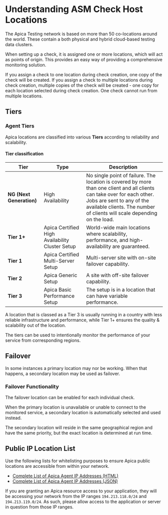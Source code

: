 # Understanding ASM Check Host Locations

The Apica Testing network is based on more than 50 co-locations around the world. These contain a both physical and hybrid cloud-based testing data clusters.

When setting up a check, it is assigned one or more locations, which will act as points of origin. This provides an easy way of providing a comprehensive monitoring solution.

If you assign a check to one location during check creation, one copy of the check will be created. If you assign a check to multiple locations during check creation, multiple copies of the check will be created - one copy for each location selected during check creation. One check cannot run from multiple locations.

## Tiers <a href="#understandingasmcheckhostlocations-tiers" id="understandingasmcheckhostlocations-tiers"></a>



### Agent Tiers <a href="#understandingasmcheckhostlocations-agenttiers" id="understandingasmcheckhostlocations-agenttiers"></a>

Apica locations are classified into various **Tiers** according to reliability and scalability.

#### Tier classification <a href="#understandingasmcheckhostlocations-tierclassification" id="understandingasmcheckhostlocations-tierclassification"></a>

| **Tier**                 | **Type**                                         | **Description**                                                                                                                                                                                                                  |
| ------------------------ | ------------------------------------------------ | -------------------------------------------------------------------------------------------------------------------------------------------------------------------------------------------------------------------------------- |
| **NG (Next Generation)** | High Availability                                | No single point of failure. The location is covered by more than one client and all clients can take over for each other. Jobs are sent to any of the available clients. The number of clients will scale depending on the load. |
|  **Tier 1+**             |  Apica Certified High Availability Cluster Setup |  World-wide main locations where scalability, performance, and high-availability are guaranteed.                                                                                                                                 |
|  **Tier 1**              |  Apica Certified Multi-Server Setup              |  Multi-server site with on-site failover capability.                                                                                                                                                                             |
|  **Tier 2**              |  Apica Generic Setup                             |  A site with off-site failover capability.                                                                                                                                                                                       |
|  **Tier 3**              |  Apica Basic Performance Setup                   |  The setup is in a location that can have variable performance.                                                                                                                                                                  |

A location that is classed as a Tier 3 is usually running in a country with less reliable infrastructure and performance, while Tier 1+ ensures the quality & scalability out of the location.

The tiers can be used to intentionally monitor the performance of your service from corresponding regions.

## Failover <a href="#understandingasmcheckhostlocations-failover" id="understandingasmcheckhostlocations-failover"></a>

In some instances a primary location may nor be working. When that happens, a secondary location may be used as failover.

### Failover Functionality <a href="#understandingasmcheckhostlocations-failoverfunctionality" id="understandingasmcheckhostlocations-failoverfunctionality"></a>

The failover location can be enabled for each individual check.

When the primary location is unavailable or unable to connect to the monitored service, a secondary location is automatically selected and used instead.

The secondary location will reside in the same geographical region and have the same priority, but the exact location is determined at run time.

## Public IP Location List <a href="#understandingasmcheckhostlocations-publiciplocationlist" id="understandingasmcheckhostlocations-publiciplocationlist"></a>

Use the following lists for whitelisting purposes to ensure Apica public locations are accessible from within your network.

* [Complete List of Apica Agent IP Addresses (HTML)](https://s3.eu-central-1.amazonaws.com/apica-ip-addresses/asm-agent-ips.html)
* [Complete List of Apica Agent IP Addresses (JSON)](https://apica-ip-addresses.s3.eu-central-1.amazonaws.com/asm-agent-ips.json)

If you are granting an Apica resource access to your application, they will be accessing your network from the IP ranges `194.213.118.0/24` and `194.213.119.0/24`. As such, please allow access to the application or server in question from those IP ranges.
